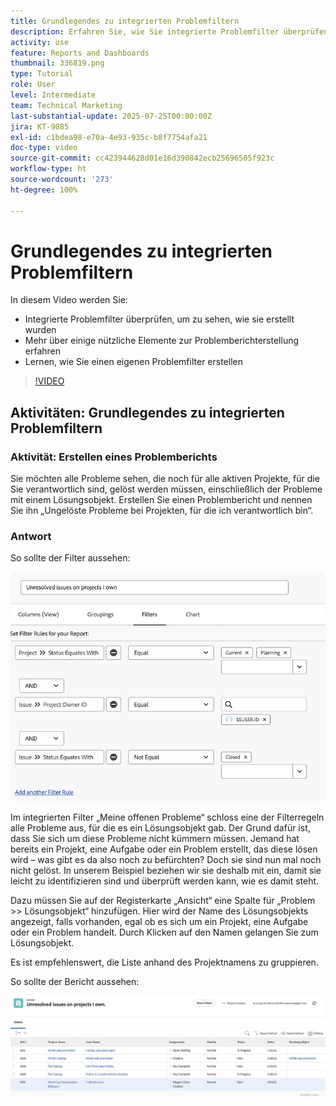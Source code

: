 ```yaml
---
title: Grundlegendes zu integrierten Problemfiltern
description: Erfahren Sie, wie Sie integrierte Problemfilter überprüfen können, um zu sehen, wie sie erstellt wurden, und erstellen Sie einen eigenen Problemfilter in Workfront.
activity: use
feature: Reports and Dashboards
thumbnail: 336819.png
type: Tutorial
role: User
level: Intermediate
team: Technical Marketing
last-substantial-update: 2025-07-25T00:00:00Z
jira: KT-9085
exl-id: c1bdea98-e70a-4e93-935c-b8f7754afa21
doc-type: video
source-git-commit: cc423944628d01e16d390842ecb25696505f923c
workflow-type: ht
source-wordcount: '273'
ht-degree: 100%

---
```


# Grundlegendes zu integrierten Problemfiltern

In diesem Video werden Sie:

* Integrierte Problemfilter überprüfen, um zu sehen, wie sie erstellt wurden
* Mehr über einige nützliche Elemente zur Problemberichterstellung erfahren
* Lernen, wie Sie einen eigenen Problemfilter erstellen

>[!VIDEO](https://video.tv.adobe.com/v/3469992/?captions=ger&quality=12&learn=on&enablevpops=0)


## Aktivitäten: Grundlegendes zu integrierten Problemfiltern


### Aktivität: Erstellen eines Problemberichts

Sie möchten alle Probleme sehen, die noch für alle aktiven Projekte, für die Sie verantwortlich sind, gelöst werden müssen, einschließlich der Probleme mit einem Lösungsobjekt. Erstellen Sie einen Problembericht und nennen Sie ihn „Ungelöste Probleme bei Projekten, für die ich verantwortlich bin“.

### Antwort

So sollte der Filter aussehen:

![Ein Screenshot des Bildschirms zum Erstellen eines Problemfilters](assets/opening-built-in-issue-filters-1.png)

Im integrierten Filter „Meine offenen Probleme“ schloss eine der Filterregeln alle Probleme aus, für die es ein Lösungsobjekt gab. Der Grund dafür ist, dass Sie sich um diese Probleme nicht kümmern müssen. Jemand hat bereits ein Projekt, eine Aufgabe oder ein Problem erstellt, das diese lösen wird – was gibt es da also noch zu befürchten? Doch sie sind nun mal noch nicht gelöst. In unserem Beispiel beziehen wir sie deshalb mit ein, damit sie leicht zu identifizieren sind und überprüft werden kann, wie es damit steht.

Dazu müssen Sie auf der Registerkarte „Ansicht“ eine Spalte für „Problem >> Lösungsobjekt“ hinzufügen. Hier wird der Name des Lösungsobjekts angezeigt, falls vorhanden, egal ob es sich um ein Projekt, eine Aufgabe oder ein Problem handelt. Durch Klicken auf den Namen gelangen Sie zum Lösungsobjekt.

Es ist empfehlenswert, die Liste anhand des Projektnamens zu gruppieren.

So sollte der Bericht aussehen:

![Ein Bild eines Problemberichts](assets/opening-built-in-issue-filters-2.png)
